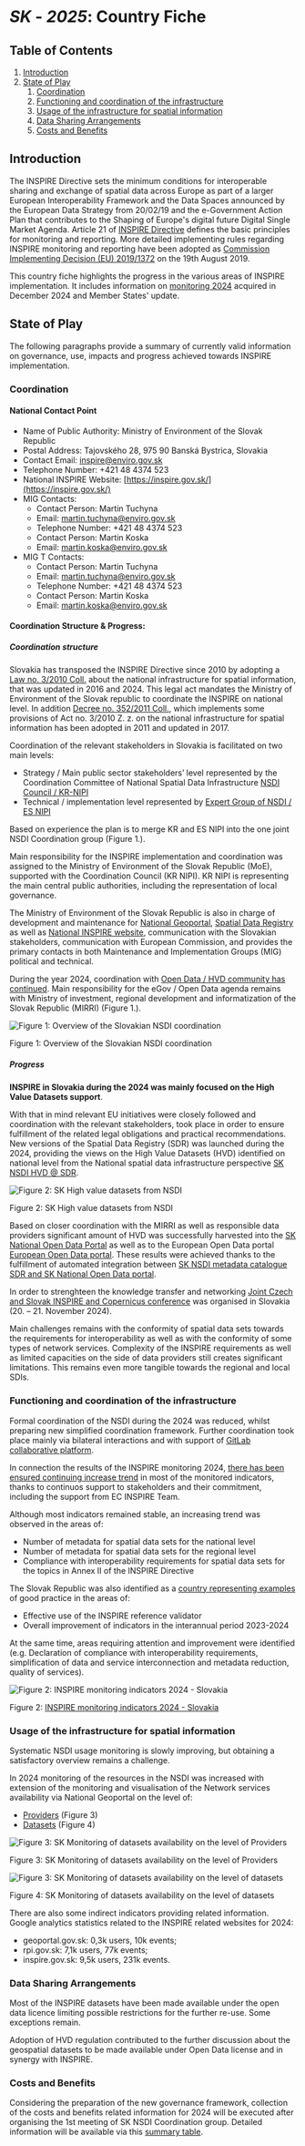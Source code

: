 
# _SK_ - _2025_: Country Fiche

## Table of Contents
1. [Introduction](#introduction)
1. [State of Play](#state_of_play)
   1. [Coordination](#Coordination)
   2. [Functioning and coordination of the infrastructure](#functioning)
   3. [Usage of the infrastructure for spatial information](#usage)
   4. [Data Sharing Arrangements](#data)
   5. [Costs and Benefits](#costs)


## Introduction

The INSPIRE Directive sets the minimum conditions for interoperable sharing and exchange of spatial data across Europe as part of a larger European Interoperability Framework and the Data Spaces announced by the European
Data Strategy from 20/02/19 and the e-Government Action Plan that contributes to the Shaping of Europe's digital future Digital Single Market Agenda. Article 21 of [INSPIRE Directive](https://eur-lex.europa.eu/eli/dir/2007/2/oj) defines the basic principles for monitoring and reporting. More detailed implementing rules regarding INSPIRE monitoring and reporting have been adopted as [Commission Implementing Decision (EU) 2019/1372](https://eur-lex.europa.eu/eli/dec_impl/2019/1372/oj) on the 19th August 2019.

This country fiche highlights the progress in the various areas of INSPIRE implementation. It includes information on [monitoring 2024](https://inspire-geoportal.ec.europa.eu/catalog/views/inspireportal/monitoringreporting/site/mr2024.html) acquired in December 2024 and Member States' update.

## State of Play <a name="state_of_play"></a>

The following paragraphs provide a summary of currently valid information on governance, use, impacts and progress achieved towards INSPIRE implementation.

### Coordination <a name="Coordination"></a>

#### National Contact Point

- Name of Public Authority: Ministry of Environment of the Slovak Republic 
- Postal Address: Tajovského 28, 975 90 Banská Bystrica, Slovakia
- Contact Email: inspire@enviro.gov.sk
- Telephone Number: +421 48 4374 523
- National INSPIRE Website: [https://inspire.gov.sk/](https://inspire.gov.sk/)
- MIG Contacts: 
  - Contact Person: Martin Tuchyna
  - Email: martin.tuchyna@enviro.gov.sk
  - Telephone Number: +421 48 4374 523
  - Contact Person: Martin Koska
  - Email: martin.koska@enviro.gov.sk
- MIG T Contacts: 
  - Contact Person: Martin Tuchyna
  - Email: martin.tuchyna@enviro.gov.sk
  - Telephone Number: +421 48 4374 523
  - Contact Person: Martin Koska
  - Email: martin.koska@enviro.gov.sk

#### Coordination Structure & Progress: 

##### Coordination structure

Slovakia has transposed the INSPIRE Directive since 2010 by adopting a [Law no. 3/2010 Coll.](https://www.slov-lex.sk/pravne-predpisy/SK/ZZ/2010/3/20160501) about the national infrastructure for spatial information, that was updated in 2016 and 2024. This legal act mandates the Ministry of Environment of the Slovak republic to coordinate the INSPIRE on national level. In addition [Decree no. 352/2011 Coll.](https://www.slov-lex.sk/pravne-predpisy/SK/ZZ/2011/352/20170201), which implements some provisions of Act no. 3/2010 Z. z. on the national infrastructure for spatial information has been adopted in 2011 and updated in 2017.

Coordination of the relevant stakeholders in Slovakia is facilitated on two main levels:

- Strategy / Main public sector stakeholders’ level represented by the Coordination Committee of National Spatial Data Infrastructure [NSDI Council / KR-NIPI](https://inspire.gov.sk/koordinacia/sk/kr-nipi)
- Technical / implementation level represented by [Expert Group of NSDI / ES NIPI](https://inspire.gov.sk/koordinacia/sk/es-nipi)

Based on experience the plan is to merge KR and ES NIPI into the one joint NSDI Coordination group (Figure 1.). 

Main responsibility for the INSPIRE implementation and coordination was assigned to the Ministry of Environment of the Slovak Republic (MoE), supported with the Coordination Council (KR NIPI). KR NIPI is representing the main central public authorities, including the representation of local governance.

The Ministry of Environment of the Slovak Republic is also in charge of development and maintenance for [National Geoportal](https://geoportal.gov.sk), [Spatial Data Registry](https://rpi.gov.sk)  as well as [National INSPIRE website](https://inspire.gov.sk), communication with the Slovakian stakeholders, communication with European Commission, and provides the primary contacts in both Maintenance and Implementation Groups (MIG) political and technical. 

During the year 2024, coordination with [Open Data / HVD community has continued](https://inspire.gov.sk/koordinacia/sk/opendata-hvd). Main responsibility for the eGov / Open Data agenda remains with Ministry of investment, regional development and informatization of the Slovak Republic (MIRRI) (Figure 1.).

![Figure 1: Overview of the Slovakian NSDI coordination](images/en_sk_inspire_coordinationv2.png)

Figure 1: Overview of the Slovakian NSDI coordination

##### Progress

**INSPIRE in Slovakia during the 2024 was mainly focused on the High Value Datasets support**. 

With that in mind relevant EU initiatives were closely followed and coordination with the relevant stakeholders, took place in order to ensure fulfillment of the related legal obligations and practical recommendations. New versions of the Spatial Data Registry (SDR) was launched during the 2024, providing the views on the High Value Datasets (HVD) identified on national level from the National spatial data infrastructure perspective [SK NSDI HVD @ SDR](https://rpi.gov.sk/en/statistics/high-value-datasets).  

![Figure 2: SK High value datasets from NSDI](images/hvd_nsdi_sk.png)

Figure 2: SK High value datasets from NSDI

Based on closer coordination with the MIRRI as well as responsible data providers significant amount of HVD was successfully harvested into the [SK National Open Data Portal](https://data.slovensko.sk) as well as to the European Open Data portal [European Open Data portal](https://data.europa.eu/data/datasets?is_hvd=true&locale=en&dataScope=countryData&country=sk&page=1). These results were achieved thanks to the fulfillment of automated integration between [SK NSDI metadata catalogue SDR and SK National Open Data portal](https://inspire.gov.sk/clanok/integracia-nkod-a-rpi).

In order to strenghteen the knowledge transfer and networking [Joint Czech and Slovak INSPIRE and Copernicus conference](https://inspirujmese.eu/sk/archiv-2024) was organised in Slovakia (20. – 21. November 2024). 

Main challenges remains with the conformity of spatial data sets towards the requirements for interoperability as well as with the conformity of some types of network services. Complexity of the INSPIRE requirements as well as limited capacities on the side of data providers still creates significant limitations. This remains even more tangible towards the regional and local SDIs.

### Functioning and coordination of the infrastructure <a name="functioning"></a>

Formal coordination of the NSDI during the 2024 was reduced, whilst preparing new simplified coordination framework. Further coordination took place mainly via bilateral interactions and with support of [GitLab collaborative platform](https://gitlab.com/mzpsr/podpora-inspire-implement-cie).

In connection the results of the INSPIRE monitoring 2024, [there has been ensured continuing increase trend](https://inspire.gov.sk/clanok/hodnotenie-stavu-implementacie-inspire-v-eu-i-na-slovensku-za-rok-2024) in most of the monitored indicators, thanks to continuos support to stakeholders and their commitment, including the support from EC INSPIRE Team.

Although most indicators remained stable, an increasing trend was observed in the areas of:

-	Number of metadata for spatial data sets for the national level
-	Number of metadata for spatial data sets for the regional level
-	Compliance with interoperability requirements for spatial data sets for the topics in Annex II of the INSPIRE Directive

The Slovak Republic was also identified as a [country representing examples](https://wikis.ec.europa.eu/download/attachments/152803212/MIG-T81_INSPIRE_Monitoring_Reporting_2024.pdf?version=1&modificationDate=1739525907721&api=v2) of good practice in the areas of:
-	Effective use of the INSPIRE reference validator
-	Overall improvement of indicators in the interannual period 2023-2024

At the same time, areas requiring attention and improvement were identified (e.g. Declaration of compliance with interoperability requirements, simplification of data and service interconnection and metadata reduction, quality of services).

![Figure 2: INSPIRE monitoring indicators 2024 - Slovakia](images/sk_monitoring_indicators_2024.png)

Figure 2: [INSPIRE monitoring indicators 2024 - Slovakia](https://inspire-geoportal.ec.europa.eu/mr/mr2024_details.html?country=sk)  

### Usage of the infrastructure for spatial information <a name="usage"></a>

Systematic NSDI usage monitoring is slowly improving, but obtaining a satisfactory overview remains a challenge.

In 2024 monitoring of the resources in the NSDI was increased with extension of the monitoring and visualisation of the Network services availability via National Geoportal on the level of:
-	[Providers](https://geoportal.gov.sk/gallery/providers) (Figure 3)
-	[Datasets](https://geoportal.gov.sk/gallery/datasets) (Figure 4)  

![Figure 3: SK Monitoring of datasets availability on the level of Providers](images/sk_ng_monitor_providers.png)

Figure 3: SK Monitoring of datasets availability on the level of Providers

![Figure 3: SK Monitoring of datasets availability on the level of datasets](images/sk_ng_monitor_dataset.png)

Figure 4: SK Monitoring of datasets availability on the level of datasets

There are also some indirect indicators providing related information. Google analytics statistics related to the INSPIRE related websites for 2024:
-	geoportal.gov.sk:  0,3k users, 10k events;
-	rpi.gov.sk:  7,1k users, 77k events;
-	inspire.gov.sk:  9,5k users, 231k events.

### Data Sharing Arrangements <a name="data"></a>

Most of the INSPIRE datasets have been made available under the open data licence limiting possible restrictions for the further re-use. Some exceptions remain. 

Adoption of HVD regulation contributed to the further discussion about the geospatial datasets to be made available under Open Data license and in synergy with INSPIRE.

### Costs and Benefits <a name="costs"></a>

Considering the preparation of the new governance framework, collection of the costs and benefits related information for 2024 will be executed after organising the 1st meeting of SK NSDI Coordination group. Detailed information will be available via this [summary table](https://cms.geocloud.gov.sk/media/tables/INSPIRE_SK_CBA_2024_spolu.xls). 
